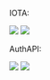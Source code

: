 IOTA:

[![](https://img.shields.io/badge/dynamic/json?style=flat-square&logo=docker&label=Version&query=%24.version&url=https%3A%2F%2Fiotabot.app%2Frelease.json)](https://iotabot.app)
![](https://img.shields.io/badge/dynamic/json?style=flat-square&logo=Gridsome&label=Update&query=%24.time&url=https%3A%2F%2Fiotabot.app%2Frelease.json)

AuthAPI:

[![](https://img.shields.io/badge/dynamic/json?style=flat-square&logo=docker&label=Version&query=%24.version&url=https%3A%2F%2Fauth.vnapps.com%2Frelease.json)](https://auth.vnapps.com)
![](https://img.shields.io/badge/dynamic/json?style=flat-square&logo=Gridsome&label=Update&query=%24.time&url=https%3A%2F%2Fauth.vnapps.com%2Frelease.json)
 
